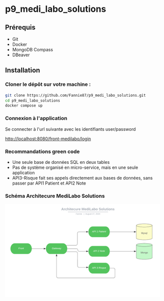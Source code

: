 # p9_medi_labo_solutions

## Prérequis
- Git
- Docker
- MongoDB Compass
- DBeaver

## Installation

### Cloner le dépôt sur votre machine :
```bash
git clone https://github.com/Fannie87/p9_medi_labo_solutions.git
cd p9_medi_labo_solutions
docker compose up
```

### Connexion à l'application

Se connecter à l'url suivante avec les identifiants user/password

[http://localhost:8080/front-medilabo/login](http://localhost:8080/front-medilabo/login)

### Recommandations green code
- Une seule base de données SQL en deux tables
- Pas de système organisé en micro-service, mais en une seule application
- API3-Risque fait ses appels directement aux bases de données, sans passer par API1 Patient et API2 Note

### Schéma Architecure MediLabo Solutions
![Architecture MediLabo Solutions](architecture-MediLabo-Solutions.png)




